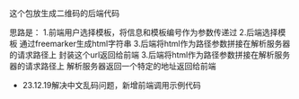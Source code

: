 这个包放生成二维码的后端代码

思路是：
1.前端用户选择模板，将信息和模板编号作为参数传递过
2.后端选择模板  通过freemarker生成html字符串
3.后端将html作为路径参数拼接在解析服务器的请求路径上 封装这个url返回给前端
3.后端将html作为路径参数拼接在解析服务器的请求路径上 解析服务器返回一个特定的地址返回给前端

- 23.12.19解决中文乱码问题，新增前端调用示例代码